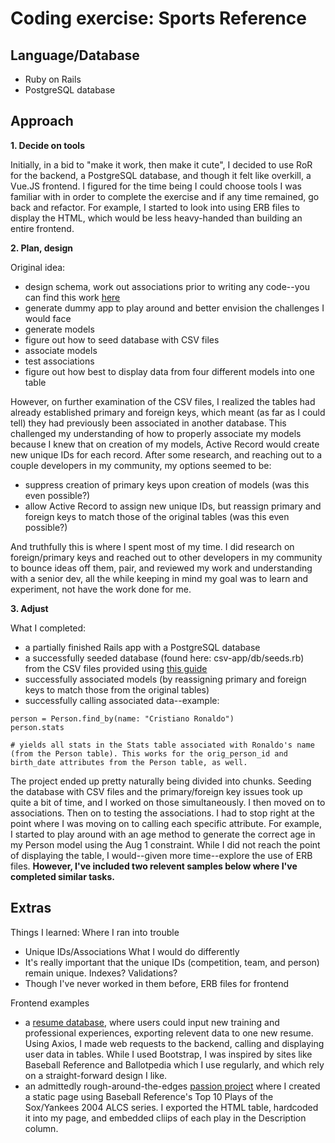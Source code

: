 # Coding exercise: Sports Reference

## Language/Database

- Ruby on Rails
- PostgreSQL database

## Approach

**1. Decide on tools**

Initially, in a bid to "make it work, then make it cute", I decided to use RoR for the backend, a PostgreSQL database, and though it felt like overkill, a Vue.JS frontend. I figured for the time being I could choose tools I was familiar with in order to complete the exercise and if any time remained, go back and refactor. For example, I started to look into using ERB files to display the HTML, which would be less heavy-handed than building an entire frontend.

**2. Plan, design**

Original idea:

- design schema, work out associations prior to writing any code--you can find this work [here](https://docs.google.com/spreadsheets/d/1I-4xQKZsIKPTtylUxhVHfyQkZZeFAynJRgFY2LKrOuc/edit?usp=sharing)
- generate dummy app to play around and better envision the challenges I would face
- generate models
- figure out how to seed database with CSV files
- associate models
- test associations
- figure out how best to display data from four different models into one table

However, on further examination of the CSV files, I realized the tables had already established primary and foreign keys, which meant (as far as I could tell) they had previously been associated in another database. This challenged my understanding of how to properly associate my models because I knew that on creation of my models, Active Record would create new unique IDs for each record. After some research, and reaching out to a couple developers in my community, my options seemed to be:

- suppress creation of primary keys upon creation of models (was this even possible?)
- allow Active Record to assign new unique IDs, but reassign primary and foreign keys to match those of the original tables (was this even possible?)

And truthfully this is where I spent most of my time. I did research on foreign/primary keys and reached out to other developers in my community to bounce ideas off them, pair, and reviewed my work and understanding with a senior dev, all the while keeping in mind my goal was to learn and experiment, not have the work done for me.

**3. Adjust**

What I completed:

- a partially finished Rails app with a PostgreSQL database
- a successfully seeded database (found here: csv-app/db/seeds.rb) from the CSV files provided using [this guide](https://gist.github.com/arjunvenkat/1115bc41bf395a162084)
- successfully associated models (by reassigning primary and foreign keys to match those from the original tables)
- successfully calling associated data--example:

```
person = Person.find_by(name: "Cristiano Ronaldo")
person.stats

# yields all stats in the Stats table associated with Ronaldo's name (from the Person table). This works for the orig_person_id and birth_date attributes from the Person table, as well.
```

The project ended up pretty naturally being divided into chunks. Seeding the database with CSV files and the primary/foreign key issues took up quite a bit of time, and I worked on those simultaneously. I then moved on to associations. Then on to testing the associations. I had to stop right at the point where I was moving on to calling each specific attribute. For example, I started to play around with an age method to generate the correct age in my Person model using the Aug 1 constraint. While I did not reach the point of displaying the table, I would--given more time--explore the use of ERB files. **However, I've included two relevent samples below where I've completed similar tasks.**

## Extras

Things I learned:
Where I ran into trouble

- Unique IDs/Associations
  What I would do differently
- It's really important that the unique IDs (competition, team, and person) remain unique. Indexes? Validations?
- Though I've never worked in them before, ERB files for frontend

Frontend examples

- a [resume database](https://github.com/SamSharff/resume-frontend/blob/main/src/views/IndexResume.vue), where users could input new training and professional experiences, exporting relevent data to one new resume. Using Axios, I made web requests to the backend, calling and displaying user data in tables. While I used Bootstrap, I was inspired by sites like Baseball Reference and Ballotpedia which I use regularly, and which rely on a straight-forward design I like.
- an admittedly rough-around-the-edges [passion project](https://github.com/SamSharff/sox-yanks-frontend/blob/main/src/views/HomeView.vue) where I created a static page using Baseball Reference's Top 10 Plays of the Sox/Yankees 2004 ALCS series. I exported the HTML table, hardcoded it into my page, and embedded cliips of each play in the Description column.
